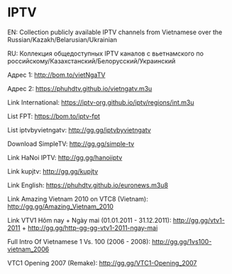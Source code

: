 # IPTV
EN: Collection publicly available IPTV channels from Vietnamese over the Russian/Kazakh/Belarusian/Ukrainian

RU: Коллекция общедоступных IPTV каналов с вьетнамского по российскому/Казахстанский/Белорусский/Украинский

Адрес 1: http://bom.to/vietNgaTV

Адрес 2: https://phuhdtv.github.io/vietngatv.m3u

Link International: https://iptv-org.github.io/iptv/regions/int.m3u

List FPT: https://bom.to/iptv-fpt

List iptvbyvietngatv: http://gg.gg/iptvbyvietngatv

Download SimpleTV: http://gg.gg/simple-tv

Link HaNoi IPTV: http://gg.gg/hanoiiptv

Link kupjtv: http://gg.gg/kupjtv

Link English: https://phuhdtv.github.io/euronews.m3u8

Link Amazing Vietnam 2010 on VTC8 (Vietnam): http://gg.gg/Amazing_Vietnam_2010

Link VTV1 Hôm nay + Ngày mai (01.01.2011 - 31.12.2011): http://gg.gg/vtv1-2011 + http://gg.gg/http-gg-gg-vtv1-2011-ngay-mai

Full Intro Of Vietnamese 1 Vs. 100 (2006 - 2008): http://gg.gg/1vs100-vietnam_2006

VTC1 Opening 2007 (Remake): http://gg.gg/VTC1-Opening_2007
